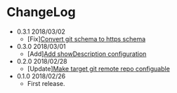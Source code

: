 # ChangeLog

- 0.3.1 2018/03/02
  - [Fix][Convert git schema to https schema](https://github.com/hotchemi/vscode-find-pr/pull/8)
- 0.3.0 2018/03/01
  - [Add][Add showDescription configuration](https://github.com/hotchemi/vscode-find-pr/pull/5)
- 0.2.0 2018/02/28
  - [Update][Make target git remote repo configuable](https://github.com/hotchemi/vscode-find-pr/pull/4)
- 0.1.0 2018/02/26
  - First release.